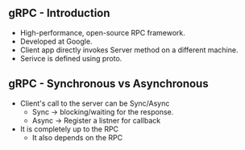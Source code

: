 ## gRPC - Introduction

 * High-performance, open-source RPC framework.
 * Developed at Google.
 * Client app directly invokes Server method on a different machine.
 * Serivce is defined using proto.

## gRPC - Synchronous vs Asynchronous

 * Client's call to the server can be Sync/Async
    *  Sync → blocking/waiting for the response.
    *  Async → Register a listner for callback
 * It is completely up to the RPC
    * It also depends on the RPC
